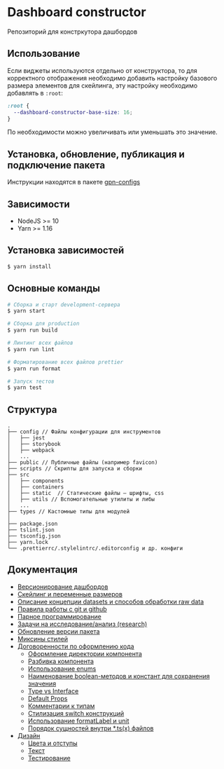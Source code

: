 # Dashboard constructor
Репозиторий для констркутора дашбордов

## Использование

Если виджеты используются отдельно от конструктора, то для корректного отображения
необходимо добавить настройку базового размера элементов для скейлинга, эту настройку
необходимо добавлять в `:root`:

```css
:root {
  --dashboard-constructor-base-size: 16;
}
```

По необходимости можно увеличивать или уменьшать это значение.

## Установка, обновление, публикация и подключение пакета

Инструкции находятся в пакете [gpn-configs](https://github.com/CSSSR/gpn-configs)

## Зависимости
- NodeJS >= 10
- Yarn >= 1.16

## Установка зависимостей

```bash
$ yarn install
```

## Основные команды

```bash
# Сборка и старт development-сервера
$ yarn start

# Сборка для production
$ yarn run build

# Линтинг всех файлов
$ yarn run lint

# Форматирование всех файлов prettier
$ yarn run format

# Запуск тестов
$ yarn test
```

## Структура

```
.
├── config // Файлы конфигурации для инструментов
│   ├── jest
│   ├── storybook
│   ├── webpack
│   ...
├── public // Публичные файлы (например favicon)
├── scripts // Скрипты для запуска и сборки
├── src
│   ├── components
│   ├── containers
│   ├── static  // Статические файлы – шрифты, css
│   ├── utils // Вспомогательные утилиты и либы
│   ...
├── types // Кастомные типы для модулей
│
├── package.json
├── tslint.json
├── tsconfig.json
├── yarn.lock
└── .prettierrc/.stylelintrc/.editorconfig и др. конфиги
```

## Документация
- [Версионирование дашбордов](docs/DASHBOARD_VERSIONING.md)
- [Скейлинг и переменные размеров](docs/SCALING.md)
- [Описание концепции datasets и способов обработки raw data](docs/DATASETS_CONCEPT.md)
- [Правила работы с git и github](docs/GIT.md)
- [Парное программирование](docs/PAIR_PROGRAMMING.md)
- [Задачи на исследование/анализ (research)](docs/RESEARCH_TASKS.md)
- [Обновление версии пакета](docs/VERSION_UPDATE.md)
- [Миксины стилей](docs/STYLES_MIXINS.md)
- [Договоренности по оформлению кода](docs/ARRANGEMENTS_FOR_CODE_STYLE.md)
    - [Оформление директории компонента](docs/ARRANGEMENTS_FOR_CODE_STYLE.md#DirectoryStyle)
    - [Разбивка компонента](docs/ARRANGEMENTS_FOR_CODE_STYLE.md#SplitComponent)
    - [Использование enums](docs/ARRANGEMENTS_FOR_CODE_STYLE.md#Enums)
    - [Наименование boolean-методов и констант для сохранения значения](docs/ARRANGEMENTS_FOR_CODE_STYLE.md#BooleanNames)
    - [Type vs Interface](docs/ARRANGEMENTS_FOR_CODE_STYLE.md#TypeVsInterface)
    - [Default Props](docs/ARRANGEMENTS_FOR_CODE_STYLE.md#DefaultProps)
    - [Комментарии к типам](docs/ARRANGEMENTS_FOR_CODE_STYLE.md#TypeComments)
    - [Стилизация switch конструкций](docs/ARRANGEMENTS_FOR_CODE_STYLE.md#Switch)
    - [Использование formatLabel и unit](docs/ARRANGEMENTS_FOR_CODE_STYLE.md#FormatLabel)
    - [Порядок сущностей внутри *.ts(x) файлов](docs/ARRANGEMENTS_FOR_CODE_STYLE.md#CodeOrder)
- [Дизайн](docs/DESIGN.md)
    - [Цвета и отступы](docs/DESIGN.md#Цвета-и-отступы)
    - [Текст](docs/DESIGN.md#Текст)
    - [Тестирование](docs/DESIGN.md#Тестирование)
